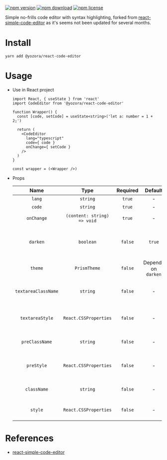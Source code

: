 [![npm version](https://img.shields.io/npm/v/@yozora/react-code-editor.svg)](https://www.npmjs.com/package/@yozora/react-code-editor)
[![npm download](https://img.shields.io/npm/dm/@yozora/react-code-editor.svg)](https://www.npmjs.com/package/@yozora/react-code-editor)
[![npm license](https://img.shields.io/npm/l/@yozora/react-code-editor.svg)](https://www.npmjs.com/package/@yozora/react-code-editor)


Simple no-frills code editor with syntax highlighting, forked from [react-simple-code-editor][]
as it's seems not been updated for several months.


# Install

  ```shell
  yarn add @yozora/react-code-editor
  ```

# Usage
  * Use in React project

    ```tsx
    import React, { useState } from 'react'
    import CodeEditor from '@yozora/react-code-editor'

    function Wrapper() {
      const [code, setCode] = useState<string>('let a: number = 1 + 2;')

      return (
        <CodeEditor
          lang="typescript"
          code={ code }
          onChange={ setCode }
        />
      )
    }

    const wrapper = (<Wrapper />)
    ```

  * Props

     Name                 | Type                        | Required  | Default             | Description
    :--------------------:|:---------------------------:|:---------:|:-------------------:|:-------------
     `lang`               | `string`                    | `true`    | -                   | Code language
     `code`               | `string`                    | `true`    | -                   | Code content
     `onChange`           | `(content: string) => void` | `true`    | -                   | Triggered when code changed.
     `darken`             | `boolean`                   | `false`   | `true`              | Specify the default theme (vcsDarkTheme / vscLightTheme)
     `theme`              | `PrismTheme`                | `false`   | Depends on `darken` | Highlight prism theme.
     `textareaClassName`  | `string`                    | `false`   | -                   | CSS class name for the underlying textarea
     `textareaStyle`      | `React.CSSProperties`       | `false`   | -                   | CSS style object for the underlying textarea
     `preClassName`       | `string`                    | `false`   | -                   | CSS class name for the underlying pre
     `preStyle`           | `React.CSSProperties`       | `false`   | -                   | CSS style object for the underlying textarea
     `className`          | `string`                    | `false`   | -                   | CSS class name for the container
     `style`              | `React.CSSProperties`       | `false`   | -                   | CSS style object for the container


# References

  - [react-simple-code-editor][]


[react-simple-code-editor]: https://github.com/satya164/react-simple-code-editor
